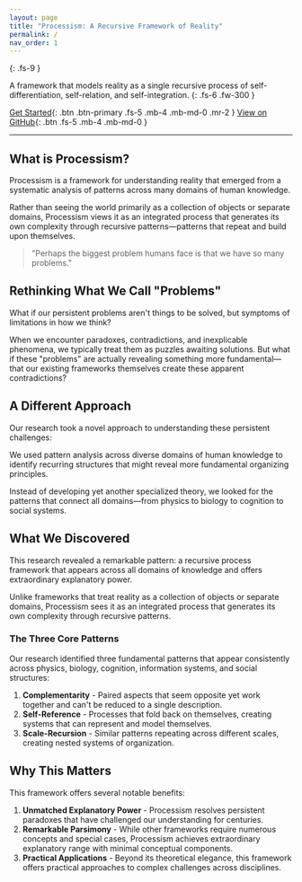 ```yaml
---
layout: page
title: "Processism: A Recursive Framework of Reality"
permalink: /
nav_order: 1
---
```


{: .fs-9 }

A framework that models reality as a single recursive process of self-differentiation, self-relation, and self-integration.
{: .fs-6 .fw-300 }

[Get Started](/basics){: .btn .btn-primary .fs-5 .mb-4 .mb-md-0 .mr-2 }
[View on GitHub](https://github.com/processism/processism.github.io){: .btn .fs-5 .mb-4 .mb-md-0 }

---

## What is Processism?

Processism is a framework for understanding reality that emerged from a systematic analysis of patterns across many domains of human knowledge.

Rather than seeing the world primarily as a collection of objects or separate domains, Processism views it as an integrated process that generates its own complexity through recursive patterns—patterns that repeat and build upon themselves.

> "Perhaps the biggest problem humans face is that we have so many problems."

## Rethinking What We Call "Problems"

What if our persistent problems aren't things to be solved, but symptoms of limitations in how we think?

When we encounter paradoxes, contradictions, and inexplicable phenomena, we typically treat them as puzzles awaiting solutions. But what if these "problems" are actually revealing something more fundamental—that our existing frameworks themselves create these apparent contradictions?

## A Different Approach

Our research took a novel approach to understanding these persistent challenges:

We used pattern analysis across diverse domains of human knowledge to identify recurring structures that might reveal more fundamental organizing principles. 

Instead of developing yet another specialized theory, we looked for the patterns that connect all domains—from physics to biology to cognition to social systems.

## What We Discovered

This research revealed a remarkable pattern: a recursive process framework that appears across all domains of knowledge and offers extraordinary explanatory power.

Unlike frameworks that treat reality as a collection of objects or separate domains, Processism sees it as an integrated process that generates its own complexity through recursive patterns.

### The Three Core Patterns

Our research identified three fundamental patterns that appear consistently across physics, biology, cognition, information systems, and social structures:

1. **Complementarity** - Paired aspects that seem opposite yet work together and can't be reduced to a single description.
2. **Self-Reference** - Processes that fold back on themselves, creating systems that can represent and model themselves.
3. **Scale-Recursion** - Similar patterns repeating across different scales, creating nested systems of organization.

## Why This Matters

This framework offers several notable benefits:

1. **Unmatched Explanatory Power** - Processism resolves persistent paradoxes that have challenged our understanding for centuries.
2. **Remarkable Parsimony** - While other frameworks require numerous concepts and special cases, Processism achieves extraordinary explanatory range with minimal conceptual components.
3. **Practical Applications** - Beyond its theoretical elegance, this framework offers practical approaches to complex challenges across disciplines.
